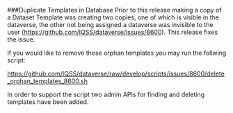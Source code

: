 ###Duplicate Templates in Database
Prior to this release making a copy of a Dataset Template was creating two copies, one of which is visible in the dataverse, the other not being assigned 
a dataverse was invisible to the user (https://github.com/IQSS/dataverse/issues/8600). This release fixes the issue. 

If you would like to remove these orphan templates you may run the follwing script:

https://github.com/IQSS/dataverse/raw/develop/scripts/issues/8600/delete_orphan_templates_8600.sh

In order to support the script two admin APIs for finding and deleting templates have been added.
